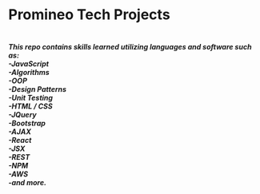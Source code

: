 <h1>
Promineo Tech Projects
<h1>

<h5>
This repo contains skills learned utilizing languages and software such as:
<br>
	-JavaScript
<br>
	-Algorithms
<br>
	-OOP
<br>
	-Design Patterns
<br>
	-Unit Testing
<br>
	-HTML / CSS
<br>
	-JQuery
<br>
	-Bootstrap
<br>
	-AJAX
<br>
	-React
<br>
	-JSX
<br>
	-REST
<br>
	-NPM
<br>
	-AWS
<br>
	-and more.
</h5>
